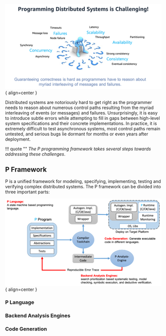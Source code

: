 <style>
  .md-typeset h1,
  .md-content__button {
    display: none;
  }
</style>

![Placeholder](distsystem.png){ align=center }

Distributed systems are notoriously hard to get right as the programmer needs to reason about numerous control paths resulting from the myriad interleaving of events (or messages) and failures.
Unsurprisingly, it is easy to introduce subtle errors while attempting to fill in gaps between high-level system specifications and their
concrete implementations. In practice, it is extremely difficult to test asynchronous systems, most control paths remain untested, and serious bugs lie dormant for months or even years after deployment.

!!! quote ""
    _The P programming framework takes several steps towards addressing these challenges_. 

## P Framework

P is a unified framework for modeling, specifying, implementing, testing and verifying complex distributed systems. 
The P framework can be divided into three important parts:


![Placeholder](toolchain.png){ align=center }

### P Language


### Backend Analysis Engines


### Code Generation